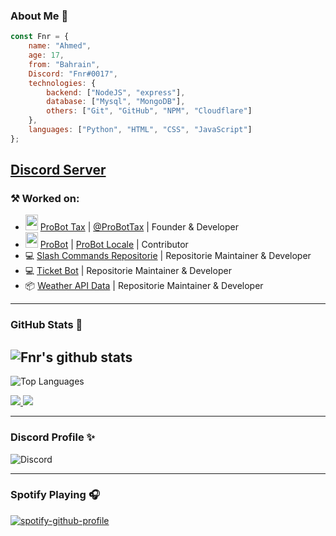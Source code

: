 ### About Me 👤

```js
const Fnr = {
    name: "Ahmed",
    age: 17,
    from: "Bahrain",
    Discord: "Fnr#0017",
    technologies: {
        backend: ["NodeJS", "express"],
        database: ["Mysql", "MongoDB"],
        others: ["Git", "GitHub", "NPM", "Cloudflare"]
    },
    languages: ["Python", "HTML", "CSS", "JavaScript"]
};
```
[Discord Server](https://discord.gg/hHweGgGqXa)
---
### ⚒ Worked on:
- <img src="https://cdn.discordapp.com/emojis/667093495865147402.webp" width="20" height="25"> [ProBot Tax](https://pbtax.xyz/) | [@ProBotTax](https://github.com/probot-tax) | Founder & Developer
- <img src="https://cdn.discordapp.com/emojis/667093495865147402.webp" width="20" height="25"> [ProBot](https://probot.io/) | [ProBot Locale](https://github.com/probotorg/locale) | Contributor
- 💻 [Slash Commands Repositorie](https://github.com/FnrDev/slash-commands) | Repositorie Maintainer & Developer
- 💻 [Ticket Bot](https://github.com/FnrDev/ticket-bot) | Repositorie Maintainer & Developer
- 📦 [Weather API Data](https://github.com/FnrDev/weather-api-data) | Repositorie Maintainer & Developer

---

### GitHub Stats 🌟
![Fnr's github stats](https://github-readme-stats.vercel.app/api?username=FnrDev&count_private=true&show_icons=true&theme=radical)
---
![Top Languages](https://github-readme-stats.vercel.app/api/top-langs/?username=fnrdev&layout=compact&theme=synthwave)

<a href="https://github.com/FnrDev?tab=followers">
  <img src="https://img.shields.io/github/followers/FnrDev">
</a>
<a href="https://github.com/FnrDev">
   <img src="https://komarev.com/ghpvc/?username=FnrDev">
</a>

---

### Discord Profile ✨
![Discord](https://discord.c99.nl/widget/theme-1/596227913209217024.png)

---

### Spotify Playing 🎧
[![spotify-github-profile](https://spotify-github-profile.vercel.app/api/view?uid=bb5e7y8mfcco6zb9axn8a3cq6&cover_image=true&theme=default)](https://spotify-github-profile.vercel.app/api/view?uid=bb5e7y8mfcco6zb9axn8a3cq6&redirect=true)
